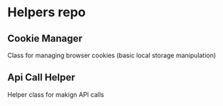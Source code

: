 # Helpers repo

Cookie Manager
-------------------------------------------------
Class for managing browser cookies (basic local storage manipulation)

Api  Call Helper
-------------------------------------------------
Helper class for makign API calls

